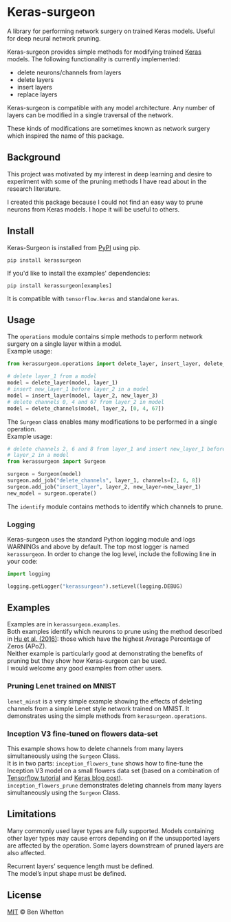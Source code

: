 # Keras-surgeon

A library for performing network surgery on trained Keras models. Useful for deep neural network pruning.

Keras-surgeon provides simple methods for modifying trained
[Keras] models. The following functionality is currently implemented:

- delete neurons/channels from layers
- delete layers
- insert layers
- replace layers

Keras-surgeon is compatible with any model architecture. Any number of
layers can be modified in a single traversal of the network.

These kinds of modifications are sometimes known as network surgery which
inspired the name of this package.

## Background

This project was motivated by my interest in deep learning and desire to
experiment with some of the pruning methods I have read about in the research
literature.

I created this package because I could not find an easy way to prune
neurons from Keras models. I hope it will be useful to others.

## Install

Keras-Surgeon is installed from [PyPI] using pip.

```
pip install kerassurgeon
```

If you'd like to install the examples' dependencies:

```
pip install kerassurgeon[examples]
```

It is compatible with `tensorflow.keras` and standalone `keras`.

## Usage

The `operations` module contains simple methods to perform network surgery on a
single layer within a model.\
Example usage:

```python
from kerassurgeon.operations import delete_layer, insert_layer, delete_channels

# delete layer_1 from a model
model = delete_layer(model, layer_1)
# insert new_layer_1 before layer_2 in a model
model = insert_layer(model, layer_2, new_layer_3)
# delete channels 0, 4 and 67 from layer_2 in model
model = delete_channels(model, layer_2, [0, 4, 67])
```

The `Surgeon` class enables many modifications to be performed in a single operation.\
Example usage:

```python
# delete channels 2, 6 and 8 from layer_1 and insert new_layer_1 before
# layer_2 in a model
from kerassurgeon import Surgeon

surgeon = Surgeon(model)
surgeon.add_job("delete_channels", layer_1, channels=[2, 6, 8])
surgeon.add_job("insert_layer", layer_2, new_layer=new_layer_1)
new_model = surgeon.operate()
```

The `identify` module contains methods to identify which channels to prune.

### Logging

Keras-surgeon uses the standard Python logging module and logs WARNINGs and above by default.
The top most logger is named `kerassurgeon`.
In order to change the log level, include the following line in your code:

```python
import logging

logging.getLogger("kerassurgeon").setLevel(logging.DEBUG)
```

## Examples

Examples are in `kerassurgeon.examples`.\
Both examples identify which neurons to prune using the method described in
[Hu et al. (2016)]: those which have the highest Average Percentage of Zeros (APoZ).\
Neither example is particularly good at demonstrating the benefits of pruning
but they show how Keras-surgeon can be used.\
I would welcome any good examples from other users.

### Pruning Lenet trained on MNIST

`lenet_minst` is a very simple example showing the effects of deleting channels from a
simple Lenet style network trained on MNIST. It demonstrates using the simple
methods from `kerasurgeon.operations`.

### Inception V3 fine-tuned on flowers data-set

This example shows how to delete channels from many layers simultaneously using
the `Surgeon` Class.\
It is in two parts:
`inception_flowers_tune` shows how to fine-tune the Inception V3 model on a small flowers
data set (based on a combination of [Tensorflow tutorial] and [Keras blog post]).\
`inception_flowers_prune` demonstrates deleting channels from many layers
simultaneously using the `Surgeon` Class.

## Limitations

Many commonly used layer types are fully supported. Models containing other
layer types may cause errors depending on if the unsupported layers are affected
by the operation. Some layers downstream of pruned layers are also affected.

Recurrent layers’ sequence length must be defined.\
The model’s input shape must be defined.

## License

[MIT](LICENSE) © Ben Whetton

[hu et al. (2016)]: http://arxiv.org/abs/1607.03250
[keras]: https://github.com/fchollet/keras
[keras blog post]: https://blog.keras.io/building-powerful-image-classification-models-using-very-little-data.html
[pypi]: https://pypi.org/
[tensorflow tutorial]: https://www.tensorflow.org/tutorials/image_retraining#training_on_flowers

